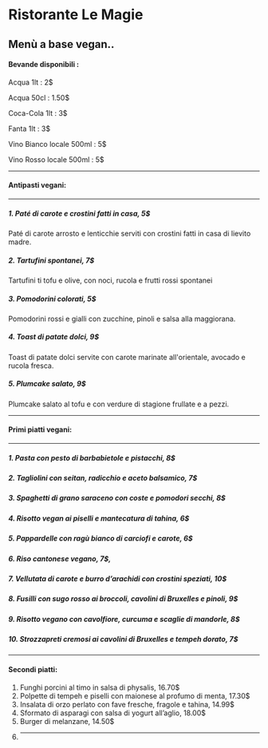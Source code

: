 #                         Ristorante Le Magie

##                         Menù a base vegan..

#### Bevande disponibili : 
Acqua 1lt : 2$

Acqua 50cl : 1.50$

Coca-Cola 1lt : 3$

Fanta 1lt : 3$

Vino Bianco locale 500ml : 5$

Vino Rosso locale 500ml : 5$
***
#### Antipasti vegani:
***
##### 1. _Paté di carote e crostini fatti in casa_, 5$
Paté di carote arrosto e lenticchie serviti con crostini fatti in casa di lievito madre.
##### 2. _Tartufini spontanei_, 7$
Tartufini ti tofu e olive, con noci, rucola e frutti rossi spontanei
##### 3. _Pomodorini colorati_, 5$
Pomodorini rossi e gialli con zucchine, pinoli e salsa alla maggiorana.
##### 4. _Toast di patate dolci_, 9$
Toast di patate dolci servite con carote marinate all'orientale, avocado e rucola fresca.
##### 5. _Plumcake salato_, 9$
Plumcake salato al tofu e con verdure di stagione frullate e a pezzi.
***
#### Primi piatti vegani:
***
##### 1.  _Pasta con pesto di barbabietole e pistacchi_, 8$
##### 2.  _Tagliolini con seitan, radicchio e aceto balsamico_, 7$
##### 3.  _Spaghetti di grano saraceno con coste e pomodori secchi_, 8$
##### 4.  _Risotto vegan ai piselli e mantecatura di tahina_, 6$
##### 5.  _Pappardelle con ragù bianco di carciofi e carote_, 6$
##### 6.  _Riso cantonese vegano_, 7$,
##### 7.  _Vellutata di carote e burro d’arachidi con crostini speziati_, 10$
##### 8.  _Fusilli con sugo rosso ai broccoli, cavolini di Bruxelles e pinoli_, 9$
##### 9.  _Risotto vegano con cavolfiore, curcuma e scaglie di mandorle_, 8$
##### 10. _Strozzapreti cremosi ai cavolini di Bruxelles e tempeh dorato_, 7$
***
#### Secondi piatti:
1. Funghi porcini al timo in salsa di physalis, 16.70$
2. Polpette di tempeh e piselli con maionese al profumo di menta, 17.30$
3. Insalata di orzo perlato con fave fresche, fragole e tahina, 14.99$
4. Sformato di asparagi con salsa di yogurt all’aglio, 18.00$
5. Burger di melanzane, 14.50$
6. ***
